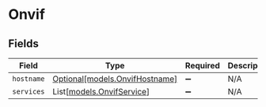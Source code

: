 # Onvif


## Fields

| Field                                                        | Type                                                         | Required                                                     | Description                                                  |
| ------------------------------------------------------------ | ------------------------------------------------------------ | ------------------------------------------------------------ | ------------------------------------------------------------ |
| `hostname`                                                   | [Optional[models.OnvifHostname]](../models/onvifhostname.md) | :heavy_minus_sign:                                           | N/A                                                          |
| `services`                                                   | List[[models.OnvifService](../models/onvifservice.md)]       | :heavy_minus_sign:                                           | N/A                                                          |